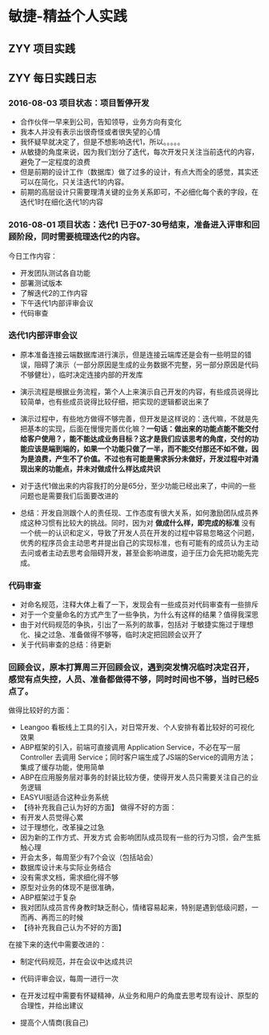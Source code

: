 # 敏捷-精益个人实践

## ZYY 项目实践

## ZYY 每日实践日志
### 2016-08-03 项目状态：项目暂停开发
- 合作伙伴一早来到公司，告知领导，业务方向有变化
- 我本人并没有表示出很奇怪或者很失望的心情
- 我怀疑早就决定了，但是不想影响迭代1，所以。。。。。
- 从敏捷的角度来说，因为我们划分了迭代，每次开发只关注当前迭代的内容，避免了一定程度的浪费
- 但是前期的设计工作（数据库）做了过多的设计，有点大而全的感觉，其实还可以在简化，只关注迭代1的内容。
- 前期的高层设计只需要理清关键的业务关系即可，不必细化每个表的字段，在迭代1时在细化迭代1的内容

### 2016-08-01 项目状态：迭代1 已于07-30号结束，准备进入评审和回顾阶段，同时需要梳理迭代2的内容。
今日工作内容：
- 开发团队测试各自功能
- 部署测试版本
- 了解迭代2的工作内容
- 下午迭代1内部评审会议
- 代码审查

### 迭代1内部评审会议
- 原本准备连接云端数据库进行演示，但是连接云端库还是会有一些明显的错误，阻碍了演示（一部分原因是生成的业务数据不完整，另一部分原因是代码不够健壮），临时决定连接内部的开发库
- 演示流程是根据业务流程，第个人上来演示自己开发的内容，有些成员说得比较简单，也有些成员说得比较仔细，把实现的逻辑都说出来了
- 演示过程中，有些地方做得不够完善，但开发是这样说的：迭代嘛，不就是先把基本的实现，后面在慢慢完善优化嘛？**一句话：做出来的功能点能不能交付给客户使用？，能不能达成业务目标？这才是我们应该思考的角度，交付的功能应该是端到端的，如果一个功能只做了一半，而不能交付那还不如不做，因为是浪费，产生不了价值。不过也有可能是需求拆分未做好，开发过程中对涌现出来的功能点，并未对做成什么样达成共识**
- 对于迭代1做出来的内容我打的分是65分，至少功能已经出来了，中间的一些问题也是需要我们后面要改进的

- 总结：开发自测跟个人的责任现、工作态度有很大关系，如何激励团队成员养成这种习惯有比较大的挑战。同时，因为对 **做成什么样，即完成的标准** 没有一个统一的认识和定义，导致了开发人员在开发的过程中容易忽略这个问题，优秀的程序员会主动思考并提出自己的实现标准，也有可能有的成员认为主动去问或者主动去思考会阻碍开发，甚至会影响进度，迫于压力会先把功能先完成。


### 代码审查
- 对命名规范，注释大体上看了一下，发现会有一些成员对代码审查有一些排斥
- 对于一个变量命名的方式产生了一些争执，为什么有这样的结果？值得我深思
- 由于对代码规范的争执，引出了一系列的故事，包括对 于敏捷实施过于理想化、操之过急、准备做得不够等，临时决定把回顾会议开了
- 关于代码审查的总结：待更新

### 回顾会议，原本打算周三开回顾会议，遇到突发情况临时决定召开，感觉有点失控，人员、准备都做得不够，同时时间也不够，当时已经5点了。
做得比较好的方面：
- Leangoo 看板线上工具的引入，对日常开发、个人安排有着比较好的可视化效果
- ABP框架的引入，前端可直接调用 Application Service，不必在写一层Controller 去调用 Service；同时客户端生成了JS端的Service的调用方法；集成了缓存功能，使用简单
- ABP在应用服务层对事务的封装比较方便，使得开发人员只需要关注自己的业务逻辑
- EASYUI挺适合这种业务系统
- 【待补充我自己认为好的方面】
做得不好的方面：
- 有开发人员觉得心累
- 过于理想化，改革操之过急
- 因为新的工作方式、开发方式 会影响团队成员现有一些的行为习惯，会产生抵触心理
- 开会太多，每周至少有7个会议（包括站会）
- 数据库设计未与实际业务结合
- 没有需求文档，需求细化得不够
- 原型对业务的体现不是很准确，
- ABP框架过于复杂
- 我对团队成员言传身教时缺乏耐心，情绪容易起来，特别是遇到低级问题，一而再、再而三的时候
- 【待补充我自己认为不好的方面】

在接下来的迭代中需要改进的：
- 制定代码规范，并在会议中达成共识
- 代码评审会议，每周一进行一次
- 在开发过程中需要有怀疑精神，从业务和用户的角度去思考现有设计、原型的合理性，并给出建议

- 提高个人情商(我自己)

